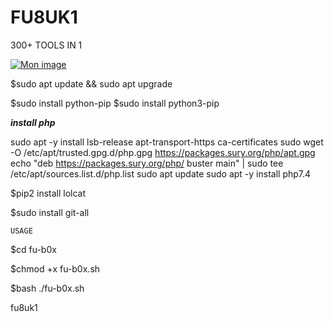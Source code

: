# FU8UK1
300+ TOOLS IN 1

<a href='https://www.casimages.com/i/200827063341402645.png.html' title='Mon image' target='_blank'><img src='https://nsa40.casimages.com/img/2020/08/27/mini_200827063341402645.png' border='0' alt='Mon image' /></a>

$sudo apt update && sudo apt upgrade

$sudo install python-pip
$sudo install python3-pip

*****install php*****

sudo apt -y install lsb-release apt-transport-https ca-certificates 
sudo wget -O /etc/apt/trusted.gpg.d/php.gpg https://packages.sury.org/php/apt.gpg
echo "deb https://packages.sury.org/php/ buster main" | sudo tee /etc/apt/sources.list.d/php.list
sudo apt update
sudo apt -y install php7.4


$pip2 install lolcat

$sudo install git-all

```USAGE```

$cd fu-b0x

$chmod +x fu-b0x.sh

$bash ./fu-b0x.sh

fu8uk1
